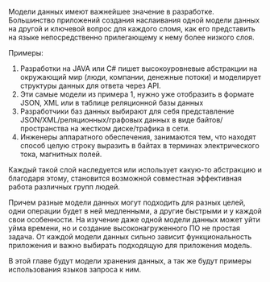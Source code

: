 Модели данных имеют важнейшее значение в разработке. Большинство приложений создания наслаивания одной модели данных на другой и ключевой вопрос для каждого сломя, как его представить на языке непосредственно прилегающему к нему более низкого слоя.

Примеры:
1. Разработки на  JAVA или C# пишет высокоуровневые абстракции на окружающий мир (люди, компании, денежные потоки) и моделирует структуры данных для ответа через API.
2. Эти самые модели из примера 1, нужно уже отобразить в формате JSON, XML или в таблице реляционной базы данных
3. Разработчики баз данных выбирают для себя представление JSON/XML/реляционных/графовых данных в виде байтов/пространства на жестком диске/трафика в сети.
4. Инженеры аппаратного обеспечения, занимаются тем, что находят способ целую строку выразить в байтах в терминах электрического тока, магнитных полей.

Каждый такой слой наследуется или использует какую-то абстракцию и благодаря этому, становится возможной совместная эффективная работа различных групп людей.

Причем разные модели данных могут подходить для разных целей, одни операции будет в ней медленными, а другие быстрыми и у каждой свои особенности. На изучение даже одной модели данных может уйти уйма времени, но и создание высоконагруженного ПО не простая задача. От каждой модели данных сильно зависит функциональность приложения и важно выбирать подходящую для приложения модель.

В этой главе будут модели хранения данных, а так же будут примеры использования языков запроса к ним.


